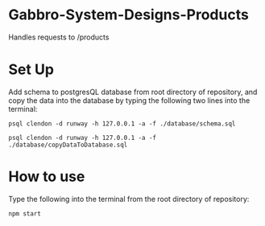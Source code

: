 # Gabbro-System-Designs-Products
Handles requests to /products

# Set Up
Add schema to postgresQL database from root directory of repository, and copy the data into the database by typing the following two lines into the terminal:
```
psql clendon -d runway -h 127.0.0.1 -a -f ./database/schema.sql
```
```
psql clendon -d runway -h 127.0.0.1 -a -f ./database/copyDataToDatabase.sql
```

# How to use
Type the following into the terminal from the root directory of repository:
```
npm start
```